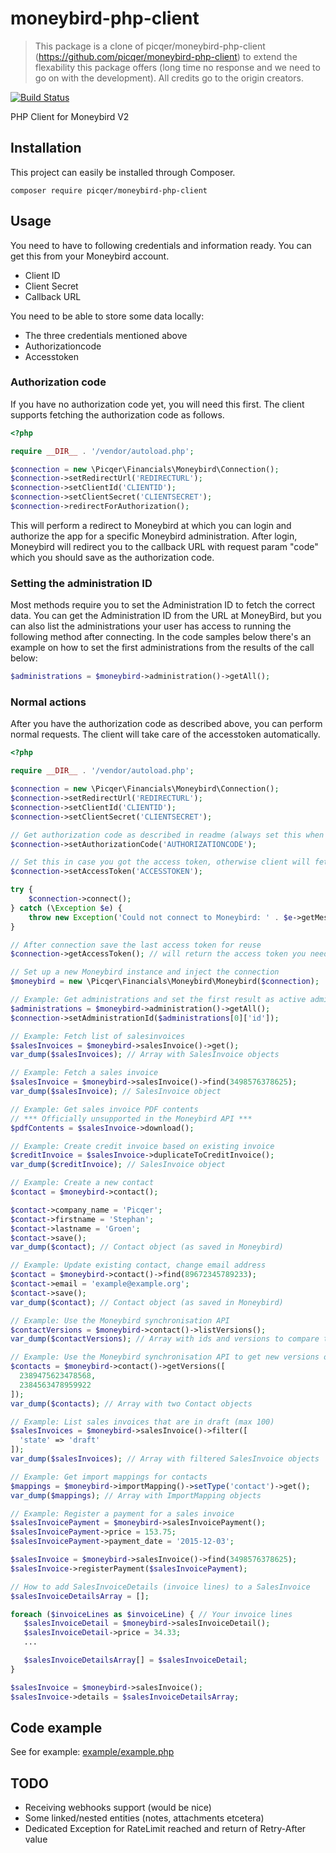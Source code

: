 # moneybird-php-client

> This package is a clone of picqer/moneybird-php-client (https://github.com/picqer/moneybird-php-client) to extend the flexability this package offers (long time no response and we need to go on with the development). All credits go to the origin creators.

[![Build Status](https://travis-ci.org/picqer/moneybird-php-client.svg?branch=master)](https://travis-ci.org/picqer/moneybird-php-client)

PHP Client for Moneybird V2

## Installation
This project can easily be installed through Composer.

```
composer require picqer/moneybird-php-client
```

## Usage
You need to have to following credentials and information ready. You can get this from your Moneybird account.
- Client ID
- Client Secret
- Callback URL

You need to be able to store some data locally:
- The three credentials mentioned above
- Authorizationcode
- Accesstoken

### Authorization code
If you have no authorization code yet, you will need this first. The client supports fetching the authorization code as follows.

```php
<?php

require __DIR__ . '/vendor/autoload.php';

$connection = new \Picqer\Financials\Moneybird\Connection();
$connection->setRedirectUrl('REDIRECTURL');
$connection->setClientId('CLIENTID');
$connection->setClientSecret('CLIENTSECRET');
$connection->redirectForAuthorization();
```

This will perform a redirect to Moneybird at which you can login and authorize the app for a specific Moneybird administration.
After login, Moneybird will redirect you to the callback URL with request param "code" which you should save as the authorization code.

### Setting the administration ID

Most methods require you to set the Administration ID to fetch the correct data. You can get the Administration ID from the URL at MoneyBird, but you can also list the administrations your user has access to running the following method after connecting. In the code samples below there's an example on how to set the first administrations from the results of the call below:

```php
$administrations = $moneybird->administration()->getAll();
```

### Normal actions
After you have the authorization code as described above, you can perform normal requests. The client will take care of the accesstoken automatically.

```php
<?php

require __DIR__ . '/vendor/autoload.php';

$connection = new \Picqer\Financials\Moneybird\Connection();
$connection->setRedirectUrl('REDIRECTURL');
$connection->setClientId('CLIENTID');
$connection->setClientSecret('CLIENTSECRET');

// Get authorization code as described in readme (always set this when available)
$connection->setAuthorizationCode('AUTHORIZATIONCODE');

// Set this in case you got the access token, otherwise client will fetch it (always set this when available)
$connection->setAccessToken('ACCESSTOKEN');

try {
    $connection->connect();
} catch (\Exception $e) {
    throw new Exception('Could not connect to Moneybird: ' . $e->getMessage());
}

// After connection save the last access token for reuse 
$connection->getAccessToken(); // will return the access token you need to save

// Set up a new Moneybird instance and inject the connection
$moneybird = new \Picqer\Financials\Moneybird\Moneybird($connection);

// Example: Get administrations and set the first result as active administration
$administrations = $moneybird->administration()->getAll();
$connection->setAdministrationId($administrations[0]['id']);

// Example: Fetch list of salesinvoices 
$salesInvoices = $moneybird->salesInvoice()->get();
var_dump($salesInvoices); // Array with SalesInvoice objects

// Example: Fetch a sales invoice
$salesInvoice = $moneybird->salesInvoice()->find(3498576378625);
var_dump($salesInvoice); // SalesInvoice object

// Example: Get sales invoice PDF contents
// *** Officially unsupported in the Moneybird API ***
$pdfContents = $salesInvoice->download();

// Example: Create credit invoice based on existing invoice
$creditInvoice = $salesInvoice->duplicateToCreditInvoice();
var_dump($creditInvoice); // SalesInvoice object

// Example: Create a new contact
$contact = $moneybird->contact();

$contact->company_name = 'Picqer';
$contact->firstname = 'Stephan';
$contact->lastname = 'Groen';
$contact->save();
var_dump($contact); // Contact object (as saved in Moneybird)

// Example: Update existing contact, change email address
$contact = $moneybird->contact()->find(89672345789233);
$contact->email = 'example@example.org';
$contact->save();
var_dump($contact); // Contact object (as saved in Moneybird)

// Example: Use the Moneybird synchronisation API
$contactVersions = $moneybird->contact()->listVersions();
var_dump($contactVersions); // Array with ids and versions to compare to your own

// Example: Use the Moneybird synchronisation API to get new versions of specific ids
$contacts = $moneybird->contact()->getVersions([
  2389475623478568,
  2384563478959922
]);
var_dump($contacts); // Array with two Contact objects

// Example: List sales invoices that are in draft (max 100)
$salesInvoices = $moneybird->salesInvoice()->filter([
  'state' => 'draft'
]);
var_dump($salesInvoices); // Array with filtered SalesInvoice objects

// Example: Get import mappings for contacts
$mappings = $moneybird->importMapping()->setType('contact')->get();
var_dump($mappings); // Array with ImportMapping objects

// Example: Register a payment for a sales invoice
$salesInvoicePayment = $moneybird->salesInvoicePayment();
$salesInvoicePayment->price = 153.75;
$salesInvoicePayment->payment_date = '2015-12-03';

$salesInvoice = $moneybird->salesInvoice()->find(3498576378625);
$salesInvoice->registerPayment($salesInvoicePayment);

// How to add SalesInvoiceDetails (invoice lines) to a SalesInvoice
$salesInvoiceDetailsArray = [];

foreach ($invoiceLines as $invoiceLine) { // Your invoice lines
   $salesInvoiceDetail = $moneybird->salesInvoiceDetail();
   $salesInvoiceDetail->price = 34.33;
   ...

   $salesInvoiceDetailsArray[] = $salesInvoiceDetail;
}

$salesInvoice = $moneybird->salesInvoice();
$salesInvoice->details = $salesInvoiceDetailsArray;

```

## Code example
See for example: [example/example.php](example/example.php)

## TODO
- Receiving webhooks support (would be nice)
- Some linked/nested entities (notes, attachments etcetera)
- Dedicated Exception for RateLimit reached and return of Retry-After value
